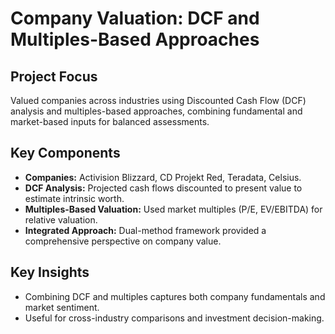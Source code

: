 # Company Valuation: DCF and Multiples-Based Approaches

## Project Focus
Valued companies across industries using Discounted Cash Flow (DCF) analysis and multiples-based approaches, combining fundamental and market-based inputs for balanced assessments.

## Key Components
- **Companies:** Activision Blizzard, CD Projekt Red, Teradata, Celsius.
- **DCF Analysis:** Projected cash flows discounted to present value to estimate intrinsic worth.
- **Multiples-Based Valuation:** Used market multiples (P/E, EV/EBITDA) for relative valuation.
- **Integrated Approach:** Dual-method framework provided a comprehensive perspective on company value.

## Key Insights
- Combining DCF and multiples captures both company fundamentals and market sentiment.
- Useful for cross-industry comparisons and investment decision-making.
